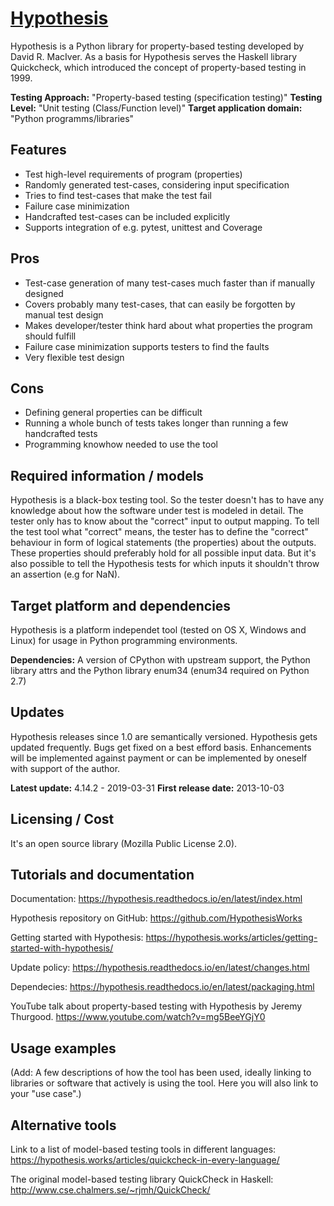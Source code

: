 # [Hypothesis](https://hypothesis.readthedocs.io/en/latest/index.html)
Hypothesis is a Python library for property-based testing developed by David R. MacIver. As a basis for Hypothesis serves the Haskell library Quickcheck, which introduced the concept of property-based testing in 1999.

**Testing Approach:** "Property-based testing (specification testing)"
**Testing Level:** "Unit testing (Class/Function level)"
**Target application domain:** "Python programms/libraries"

## Features
  - Test high-level requirements of program (properties)
  - Randomly generated test-cases, considering input specification
  - Tries to find test-cases that make the test fail
  - Failure case minimization 
  - Handcrafted test-cases can be included explicitly
  - Supports integration of e.g. pytest, unittest and Coverage 

## Pros
  - Test-case generation of many test-cases much faster than if manually designed
  - Covers probably many test-cases, that can easily be forgotten by manual test design
  - Makes developer/tester think hard about what properties the program should fulfill
  - Failure case minimization supports testers to find the faults 
  - Very flexible test design

## Cons
  - Defining general properties can be difficult
  - Running a whole bunch of tests takes longer than running a few handcrafted tests
  - Programming knowhow needed to use the tool

## Required information / models
Hypothesis is a black-box testing tool. So the tester doesn't has to have any knowledge about how the software under test is modeled in detail. The tester only has to know about the "correct" input to output mapping. To tell the test tool what "correct" means, the tester has to define the "correct" behaviour in form of logical statements (the properties) about the outputs. These properties should preferably hold for all possible input data. But it's also possible to tell the Hypothesis tests for which inputs it shouldn't throw an assertion (e.g for NaN).

## Target platform and dependencies
Hypothesis is a platform independet tool (tested on OS X, Windows and Linux) for usage in Python programming environments.

**Dependencies:** A version of CPython with upstream support, the Python library attrs and the Python library enum34 (enum34 required on Python 2.7)

## Updates
Hypothesis releases since 1.0 are semantically versioned.
Hypothesis gets updated frequently. Bugs get fixed on a best efford basis. Enhancements will be implemented against payment or can be implemented by oneself with support of the author.

**Latest update:** 4.14.2 - 2019-03-31
**First release date:** 2013-10-03

## Licensing / Cost
It's an open source library (Mozilla Public License 2.0).

## Tutorials and documentation
Documentation:
https://hypothesis.readthedocs.io/en/latest/index.html

Hypothesis repository on GitHub:
https://github.com/HypothesisWorks

Getting started with Hypothesis:
https://hypothesis.works/articles/getting-started-with-hypothesis/

Update policy:
https://hypothesis.readthedocs.io/en/latest/changes.html

Dependecies:
https://hypothesis.readthedocs.io/en/latest/packaging.html

YouTube talk about property-based testing with Hypothesis by Jeremy Thurgood.
https://www.youtube.com/watch?v=mg5BeeYGjY0

## Usage examples
(Add: A few descriptions of how the tool has been used, ideally linking to libraries or software that actively is using the tool. Here you will also link to your "use case".)

## Alternative tools
Link to a list of model-based testing tools in different languages:
https://hypothesis.works/articles/quickcheck-in-every-language/

The original model-based testing library QuickCheck in Haskell:
http://www.cse.chalmers.se/~rjmh/QuickCheck/
